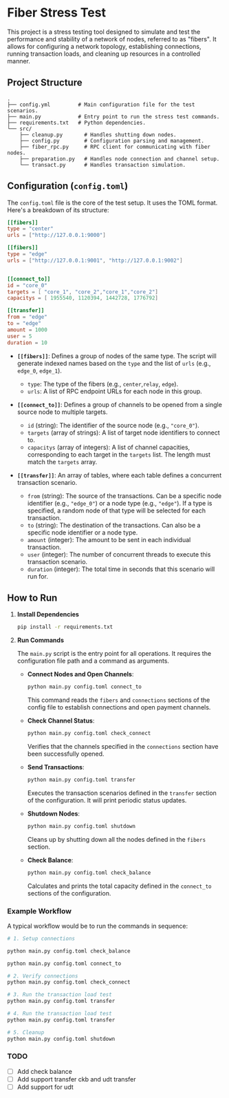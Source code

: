 # Fiber Stress Test

This project is a stress testing tool designed to simulate and test the performance and stability of a network of nodes, referred to as "fibers". It allows for configuring a network topology, establishing connections, running transaction loads, and cleaning up resources in a controlled manner.

## Project Structure

```
.
├── config.yml         # Main configuration file for the test scenarios.
├── main.py            # Entry point to run the stress test commands.
├── requirements.txt   # Python dependencies.
└── src/
    ├── cleanup.py       # Handles shutting down nodes.
    ├── config.py        # Configuration parsing and management.
    ├── fiber_rpc.py     # RPC client for communicating with fiber nodes.
    ├── preparation.py   # Handles node connection and channel setup.
    └── transact.py      # Handles transaction simulation.
```

## Configuration (`config.toml`)

The `config.toml` file is the core of the test setup. It uses the TOML format. Here's a breakdown of its structure:

```toml
[[fibers]]
type = "center"
urls = ["http://127.0.0.1:9000"]

[[fibers]]
type = "edge"
urls = ["http://127.0.0.1:9001", "http://127.0.0.1:9002"]


[[connect_to]]
id = "core_0"
targets = [ "core_1", "core_2","core_1","core_2"]
capacitys = [ 1955540, 1120394, 1442728, 1776792]

[[transfer]]
from = "edge"
to = "edge"
amount = 1000
user = 5
duration = 10
```

- **`[[fibers]]`**: Defines a group of nodes of the same type. The script will generate indexed names based on the `type` and the list of `urls` (e.g., `edge_0`, `edge_1`).
    - `type`: The type of the fibers (e.g., `center`,`relay`, `edge`).
    - `urls`: A list of RPC endpoint URLs for each node in this group.

- **`[[connect_to]]`**: Defines a group of channels to be opened from a single source node to multiple targets.
    - `id` (string): The identifier of the source node (e.g., `"core_0"`).
    - `targets` (array of strings): A list of target node identifiers to connect to.
    - `capacitys` (array of integers): A list of channel capacities, corresponding to each target in the `targets` list. The length must match the `targets` array.

- **`[[transfer]]`**: An array of tables, where each table defines a concurrent transaction scenario.
    - `from` (string): The source of the transactions. Can be a specific node identifier (e.g., `"edge_0"`) or a node type (e.g., `"edge"`). If a type is specified, a random node of that type will be selected for each transaction.
    - `to` (string): The destination of the transactions. Can also be a specific node identifier or a node type.
    - `amount` (integer): The amount to be sent in each individual transaction.
    - `user` (integer): The number of concurrent threads to execute this transaction scenario.
    - `duration` (integer): The total time in seconds that this scenario will run for.

## How to Run

1.  **Install Dependencies**

    ```bash
    pip install -r requirements.txt
    ```

2.  **Run Commands**

    The `main.py` script is the entry point for all operations. It requires the configuration file path and a command as arguments.

    - **Connect Nodes and Open Channels**:

      ```bash
      python main.py config.toml connect_to
      ```
      This command reads the `fibers` and `connections` sections of the config file to establish connections and open payment channels.

    - **Check Channel Status**:

      ```bash
      python main.py config.toml check_connect
      ```
      Verifies that the channels specified in the `connections` section have been successfully opened.

    - **Send Transactions**:

      ```bash
      python main.py config.toml transfer
      ```
      Executes the transaction scenarios defined in the `transfer` section of the configuration. It will print periodic status updates.

    - **Shutdown Nodes**:

      ```bash
      python main.py config.toml shutdown
      ```
      Cleans up by shutting down all the nodes defined in the `fibers` section.

    - **Check Balance**:

      ```bash
      python main.py config.toml check_balance
      ```
      Calculates and prints the total capacity defined in the `connect_to` sections of the configuration.

### Example Workflow

A typical workflow would be to run the commands in sequence:

```bash
# 1. Setup connections

python main.py config.toml check_balance

python main.py config.toml connect_to

# 2. Verify connections
python main.py config.toml check_connect

# 3. Run the transaction load test
python main.py config.toml transfer

# 4. Run the transaction load test
python main.py config.toml transfer

# 5. Cleanup
python main.py config.toml shutdown
```

### TODO
- [ ] Add check balance
- [ ] Add support transfer ckb  and udt transfer
- [ ] Add support for udt